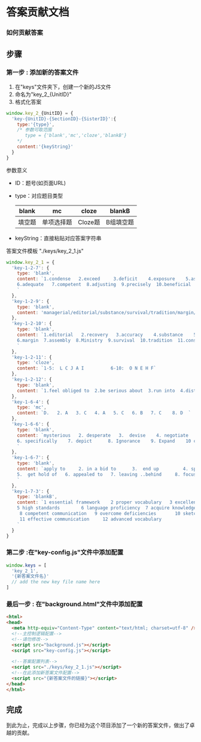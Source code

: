 # 答案贡献文档
### 如何贡献答案

## 步骤
### 第一步 : 添加新的答案文件
1. 在"keys"文件夹下，创建一个新的JS文件
2. 命名为"key_2_{UnitID}"
3. 格式化答案
```js
window.key_2_{UnitID} = {
  'key-{UnitID}-{SectionID}-{SisterID}':{
    type:'{type}',
    /* 参数可取范围
       type = {'blank','mc','cloze','blankB'}
    */
    content:'{keyString}'
  }
}
```
参数意义
* ID：题号(如页面URL)
* type：对应题目类型

  | blank | mc | cloze | blankB |
  | ------ | ------ | ------ | ------ |
  | 填空题 | 单项选择题 | Cloze题 | B组填空题 |
* keyString：直接粘贴对应答案字符串

答案文件模板 "./keys/key_2_1.js"
```js
window.key_2_1 = {
  'key-1-2-7': {
    type: 'blank',
    content: `1.condense   2.exceed     3.deficit    4.exposure    5.asset  
    6.adequate   7.competent  8.adjusting  9.precisely  10.beneficial
    `
  },
  'key-1-2-9': {
    type: 'blank',
    content: 'managerial/editorial/substance/survival/tradition/margin/consistency/accuracy/efficient/recovery/ministry/assembly'
  },
  'key-1-2-10': {
    type: 'blank',
    content: `1.editorial   2.recovery   3.accuracy    4.substance    5.managerial 
    6.margin  7.assembly  8.Ministry  9.survival  10.tradition  11.consistency   12.efficient
    `
  },
  'key-1-2-11': {
    type: 'cloze',
    content: `1-5:  L C J A I          6-10:  O N E H F`
  },
  'key-1-2-12': {
    type: 'blank',
    content: `1.feel obliged to  2.be serious about  3.run into  4.distinguish between  5.thrust upon   6.was allergic to   7.get lost  8.be attracted to  9.make sense   10.looked upon as`
  },
  'key-1-6-4': {
    type: 'mc',
    content: `D.   2. A   3. C   4. A   5. C   6. B   7. C    8. D  `
  },
  'key-1-6-6': {
    type: 'blank',
    content: `mysterious   2. desperate   3.  devise    4. negotiate   5.  recalled 
    6. specifically    7. depict      8. Ignorance    9. Expand    10 confusion
    `
  },
  'key-1-6-7': {
    type: 'blank',
    content: `apply to     2. in a bid to      3.  end up         4. speaking of  
    5.  get hold of   6. appealed to   7. leaving ..behind     8. focus on 
    `
  },
  'key-1-7-3': {
    type: 'blankB',
    content: `1 essential framework    2 proper vocabulary   3 excellent control  4 language deficit
    5 high standards        6 language proficiency  7 acquire knowledge 
     8 competent communication   9 overcome deficiencies       10 sketch thoughts 
     11 effective communication     12 advanced vocabulary
    `
  }
}
```
### 第二步 :在"key-config.js"文件中添加配置
```js
window.keys = [
  'key_2_1',
  '{新答案文件名}'
  // add the new key file name here
]
```
### 最后一步 : 在"background.html"文件中添加配置
```html
<html>
<head>
  <meta http-equiv="Content-Type" content="text/html; charset=utf-8" />
  <!--主控制逻辑配置-->
  <!--请勿修改-->
  <script src="background.js"></script>
  <script src="key-config.js"></script>
  
  <!--答案配置列表-->
  <script src="./keys/key_2_1.js"></script>
  <!--在此添加新答案文件配置-->
  <script src="{新答案文件的链接}"></script>
</head>
</html>
```

## 完成
到此为止，完成以上步骤，你已经为这个项目添加了一个新的答案文件，做出了卓越的贡献。

